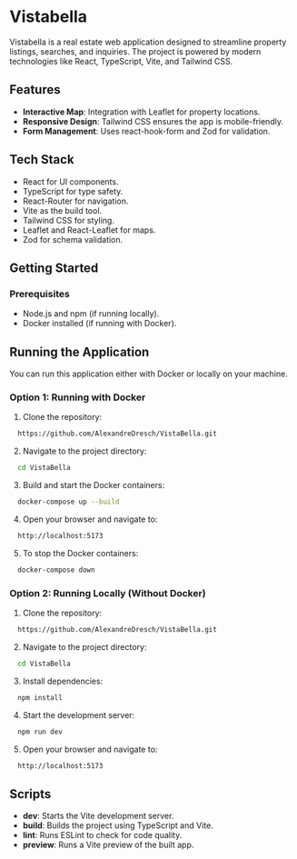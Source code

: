 # Vistabella

Vistabella is a real estate web application designed to streamline property listings, searches, and inquiries. The project is powered by modern technologies like React, TypeScript, Vite, and Tailwind CSS.

## Features

- **Interactive Map**: Integration with Leaflet for property locations.
- **Responsive Design**: Tailwind CSS ensures the app is mobile-friendly.
- **Form Management**: Uses react-hook-form and Zod for validation.

## Tech Stack

- React for UI components.
- TypeScript for type safety.
- React-Router for navigation.
- Vite as the build tool.
- Tailwind CSS for styling.
- Leaflet and React-Leaflet for maps.
- Zod for schema validation.

## Getting Started

### Prerequisites

- Node.js and npm (if running locally).
- Docker installed (if running with Docker).

## Running the Application

You can run this application either with Docker or locally on your machine.

### Option 1: Running with Docker

1. Clone the repository:

```bash
  https://github.com/AlexandreDresch/VistaBella.git
```

2. Navigate to the project directory:

```bash
  cd VistaBella
```

3. Build and start the Docker containers:

```bash
  docker-compose up --build
```

4. Open your browser and navigate to:

```bash
  http://localhost:5173
```

5. To stop the Docker containers:

```bash
  docker-compose down
```

### Option 2: Running Locally (Without Docker)

1. Clone the repository:

```bash
  https://github.com/AlexandreDresch/VistaBella.git
```

2. Navigate to the project directory:

```bash
  cd VistaBella
```

3. Install dependencies:

```bash
  npm install
```

4. Start the development server:

```bash
  npm run dev
```

5. Open your browser and navigate to:

```bash
  http://localhost:5173
```

## Scripts

- **dev**: Starts the Vite development server.
- **build**: Builds the project using TypeScript and Vite.
- **lint**: Runs ESLint to check for code quality.
- **preview**: Runs a Vite preview of the built app.

